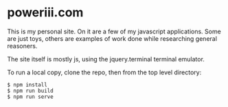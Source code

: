 # poweriii.com

This is my personal site.  On it are a few of my javascript applications.  Some are just toys, others are examples of work done while researching general reasoners.  


The site itself is mostly js, using the jquery.terminal terminal emulator.  

To run a local copy, clone the repo, then from the top level directory:

````
$ npm install
$ npm run build
$ npm run serve 

````